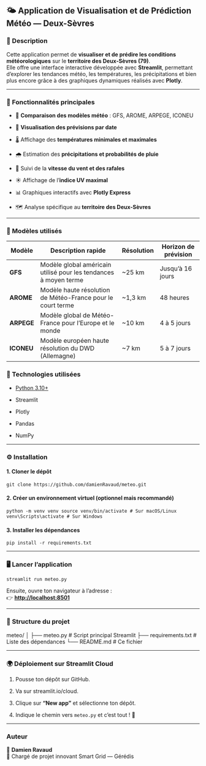 ## 🌤️ Application de Visualisation et de Prédiction Météo — Deux-Sèvres

### 📖 Description

Cette application permet de **visualiser et de prédire les conditions météorologiques** sur le **territoire des Deux-Sèvres (79)**.  
Elle offre une interface interactive développée avec **Streamlit**, permettant d’explorer les tendances météo, les températures, les précipitations et bien plus encore grâce à des graphiques dynamiques réalisés avec **Plotly**.

----------

### 🚀 Fonctionnalités principales

-  🔭 **Comparaison des modèles météo** : GFS, AROME, ARPEGE, ICONEU 

- 📅 **Visualisation des prévisions par date**
    
-   🌡️ Affichage des **températures minimales et maximales**
    
-   🌧️ Estimation des **précipitations et probabilités de pluie**
    
-   💨 Suivi de la **vitesse du vent et des rafales**
    
-   ☀️ Affichage de l’**indice UV maximal**
    
-   📊 Graphiques interactifs avec **Plotly Express**
    
-   🗺️ Analyse spécifique au **territoire des Deux-Sèvres**
    

----------

### 🧠 Modèles utilisés

| Modèle  | Description rapide | Résolution | Horizon de prévision |
|----------|--------------------|-------------|----------------------|
| **GFS** | Modèle global américain utilisé pour les tendances à moyen terme | ~25 km | Jusqu’à 16 jours |
| **AROME** | Modèle haute résolution de Météo-France pour le court terme | ~1,3 km | 48 heures |
| **ARPEGE** | Modèle global de Météo-France pour l’Europe et le monde | ~10 km | 4 à 5 jours |
| **ICONEU** | Modèle européen haute résolution du DWD (Allemagne) | ~7 km | 5 à 7 jours |



### 🧩 Technologies utilisées

-   [Python 3.10+](https://www.python.org/)
    
-   Streamlit
    
-   Plotly
    
-   Pandas
    
-   NumPy
    

----------

### ⚙️ Installation

#### 1. Cloner le dépôt

`git clone https://github.com/damienRavaud/meteo.git` 

#### 2. Créer un environnement virtuel (optionnel mais recommandé)

`python -m venv venv source venv/bin/activate # Sur macOS/Linux venv\Scripts\activate # Sur Windows` 

#### 3. Installer les dépendances

`pip install -r requirements.txt` 

----------

### 🖥️ Lancer l’application

`streamlit run meteo.py` 

Ensuite, ouvre ton navigateur à l’adresse :  
👉 **[http://localhost:8501](http://localhost:8501)**

----------

### 📂 Structure du projet

meteo/
│
├── meteo.py # Script principal Streamlit 
├── requirements.txt # Liste des dépendances 
└── README.md # Ce fichier

----------

### 🌍 Déploiement sur Streamlit Cloud

1.  Pousse ton dépôt sur GitHub.
    
2.  Va sur streamlit.io/cloud.
    
3.  Clique sur **“New app”** et sélectionne ton dépôt.
    
4.  Indique le chemin vers `meteo.py` et c’est tout ! 🎉
    

----------

### Auteur

👤 **Damien Ravaud**  
💼 Chargé de projet innovant Smart Grid — Gérédis
